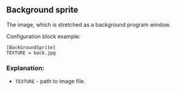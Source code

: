  ## Background sprite

 The image, which is stretched as a background program window.

 Configuration block example:

    [BackGroundSprite]
    TEXTURE = back.jpg

 ### Explanation:

 * `TEXTURE` - path to image file.
